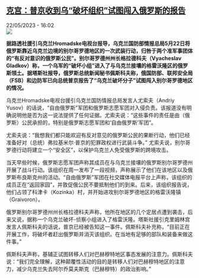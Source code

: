 <!--1684764903000-->
[克宫：普京收到乌“破坏组织”试图闯入俄罗斯的报告](https://www.rfi.fr/cn/%E6%AC%A7%E6%B4%B2/20230522-%E5%85%8B%E5%AE%AB-%E6%99%AE%E4%BA%AC%E6%94%B6%E5%88%B0%E4%B9%8C-%E7%A0%B4%E5%9D%8F%E7%BB%84%E7%BB%87-%E8%AF%95%E5%9B%BE%E9%97%AF%E5%85%A5%E4%BF%84%E7%BD%97%E6%96%AF%E7%9A%84%E6%8A%A5%E5%91%8A)
------

<div>22/05/2023 - 16:02</div><img src="https://s.rfi.fr/media/display/f14011ec-7ee4-11ed-9503-005056a97e36/w:1280/p:16x9/2022-12-15T151459Z_1860694510_RC2E6Y9EJ4D8_RTRMADP_3_RUSSIA-PUTIN.JPG"><p><strong>据路透社援引乌克兰Hromadske电视台报导，乌克兰国防部情报总局5月22日将俄罗斯靠近乌克兰边境的别尔哥罗德地区的一次武装行动，归咎于两个准军事团体的“有反对意识的俄罗斯公民”。别尔哥罗德州州长格拉德科夫（Vyacheslav Gladkov）称，一个乌军的“破坏小组”进入了与乌克兰接壤的格雷沃隆区的俄罗斯领土。据塔斯社报导，俄罗斯总统新闻秘书佩斯科夫称，俄国防部、联邦安全局（FSB）和边防军已向总统普京报告了“乌克兰破坏分子”试图闯入别尔哥罗德地区的情况。                    </strong></p><div><p><span><span><span><span>乌克兰</span><span>Hromadske电视台援引乌克兰国防情报</span></span></span></span>总<span><span><span><span>局发言人尤索夫（</span>Andriy Yusov）的话说，“自由俄罗斯”军团和俄罗斯志愿军团对入侵负责。该报道没有明确说明他是否为这一说法提供了任何证据。尤索夫说：“这些事件的责任是由（俄罗斯）公民承担的，特别是俄罗斯志愿军团和‘自由俄罗斯’军团”。</span></span></span></p><p><span><span><span>尤索夫说：“我想我们都只能欢迎有反对意见的俄罗斯公民的果断行动，他们已经准备好对（总统）弗拉基米尔·普京的犯罪政权进行武装斗争。” <span>尤索夫说，别尔哥罗德行动将建立一个“安全区”，以保护乌克兰人免受俄罗斯的跨境攻击。</span></span></span></span></p><p><span><span><span><span>当天早些时候，俄罗斯志愿军团声称其成员在与乌克兰接壤的</span>俄罗斯<span>别尔哥罗德州开展了战斗行动。该组织在周一发布了一段视频，声称展示了他们在该地区以及俄罗斯布良斯克州的活动。“自由俄罗斯”军团在社交媒体电报平台上声称，该组织的成员正在“返回家园”，并敦促俄公民不要抵制他们的到来。后来，该组织报告说，他们占领了科津卡（Kozinka）村，并开始进攻别尔哥罗德地区的格雷沃隆镇（Graivoron）。</span></span></span></span></p><p><span><span><span><span>俄罗斯别尔哥罗德州州长格拉德科夫声称，他所在地区的几个定居点遭到袭击，后来又说，据称一个乌克兰破坏-侦察小组进入了格雷沃隆。塔斯社援引克里姆林宫发言人佩斯科夫的话说，普京已经被告知这一事件。佩斯科夫补充称，“目前正在开展工作，将破坏者赶出俄罗斯并消灭该组织。在当地有足够的部队和装备来做这件事。”</span></span></span></span></p><p><span><span><span><span>佩斯科夫声称，基辅正试图转移人们对巴赫穆特地区事态发展的注意力。佩斯科夫说：“我们完全理解，这种颠覆性活动的目的是转移人们对巴赫穆特地区的注意力，减少乌克兰失去阿尔乔莫夫斯克（</span><span><span><span><span><span>巴赫穆</span></span></span></span></span><span><span><span><span><span>特</span></span></span></span></span>）<span>的政治影响。”</span></span></span></span></p><div data-selfpromo-newsletter></div><div data-selfpromo-app></div></div>
